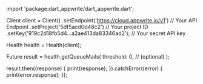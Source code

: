 import 'package:dart_appwrite/dart_appwrite.dart';

Client client = Client()
  .setEndpoint('https://cloud.appwrite.io/v1') // Your API Endpoint
  .setProject('5df5acd0d48c2') // Your project ID
  .setKey('919c2d18fb5d4...a2ae413da83346ad2'); // Your secret API key

Health health = Health(client);

Future result = health.getQueueMails(
  threshold: 0, // (optional)
);

result.then((response) {
  print(response);
}).catchError((error) {
  print(error.response);
});
